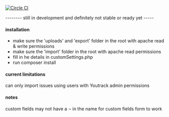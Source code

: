 [![Circle CI](https://circleci.com/gh/juno-media/youtrack-csv/tree/master.svg?style=svg)](https://circleci.com/gh/juno-media/youtrack-csv/tree/master)

-------- still in development and definitely not stable or ready yet -----

#### installation
* make sure the 'uploads' and 'export' folder in the root with apache read & write permissions
* make sure the 'import' folder in the root with apache read permissions
* fill in he details in customSettings.php
* run composer install

#### current limitations
can only import issues using users with Youtrack admin permissions

#### notes
custom fields may not have a ¬ in the name for custom fields form to work